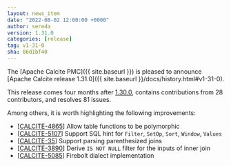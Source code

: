 ```yaml
---
layout: news_item
date: "2022-08-02 12:00:00 +0000"
author: sereda
version: 1.31.0
categories: [release]
tag: v1-31-0
sha: 86d1bf40
---
```

<!--
{% comment %}
Licensed to the Apache Software Foundation (ASF) under one or more
contributor license agreements.  See the NOTICE file distributed with
this work for additional information regarding copyright ownership.
The ASF licenses this file to you under the Apache License, Version 2.0
(the "License"); you may not use this file except in compliance with
the License.  You may obtain a copy of the License at

http://www.apache.org/licenses/LICENSE-2.0

Unless required by applicable law or agreed to in writing, software
distributed under the License is distributed on an "AS IS" BASIS,
WITHOUT WARRANTIES OR CONDITIONS OF ANY KIND, either express or implied.
See the License for the specific language governing permissions and
limitations under the License.
{% endcomment %}
-->

The [Apache Calcite PMC]({{ site.baseurl }})
is pleased to announce
[Apache Calcite release 1.31.0]({{ site.baseurl }}/docs/history.html#v1-31-0).

This release comes four months after [1.30.0](#v1-30-0),
contains contributions from 28 contributors, and resolves 81 issues.

Among others, it is worth highlighting the following improvements:

* [<a href="https://issues.apache.org/jira/browse/CALCITE-4865">CALCITE-4865</a>]
 Allow table functions to be polymorphic
* [<a href="https://issues.apache.org/jira/browse/CALCITE-5107">CALCITE-5107</a>]
 Support SQL hint for `Filter`, `SetOp`, `Sort`, `Window`, `Values`
* [<a href="https://issues.apache.org/jira/browse/CALCITE-35">CALCITE-35</a>]
 Support parsing parenthesized joins
* [<a href="https://issues.apache.org/jira/browse/CALCITE-3890">CALCITE-3890</a>]
 Derive `IS NOT NULL` filter for the inputs of inner join
* [<a href="https://issues.apache.org/jira/browse/CALCITE-5085">CALCITE-5085</a>]
 Firebolt dialect implementation

